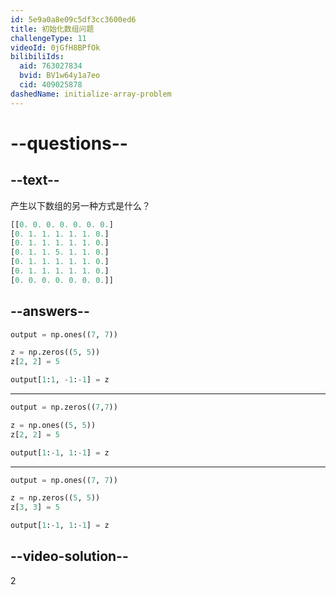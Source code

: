 ```yaml
---
id: 5e9a0a8e09c5df3cc3600ed6
title: 初始化数组问题
challengeType: 11
videoId: 0jGfH8BPfOk
bilibiliIds:
  aid: 763027834
  bvid: BV1w64y1a7eo
  cid: 409025878
dashedName: initialize-array-problem
---
```


# --questions--

## --text--

产生以下数组的另一种方式是什么？

```py
[[0. 0. 0. 0. 0. 0. 0.]
[0. 1. 1. 1. 1. 1. 0.]
[0. 1. 1. 1. 1. 1. 0.]
[0. 1. 1. 5. 1. 1. 0.]
[0. 1. 1. 1. 1. 1. 0.]
[0. 1. 1. 1. 1. 1. 0.]
[0. 0. 0. 0. 0. 0. 0.]]
```

## --answers--

```py
output = np.ones((7, 7))

z = np.zeros((5, 5))
z[2, 2] = 5

output[1:1, -1:-1] = z
```

---

```py
output = np.zeros((7,7))

z = np.ones((5, 5))
z[2, 2] = 5

output[1:-1, 1:-1] = z
```

---

```py
output = np.ones((7, 7))

z = np.zeros((5, 5))
z[3, 3] = 5

output[1:-1, 1:-1] = z
```

## --video-solution--

2

